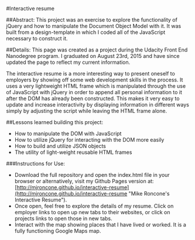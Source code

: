 #Interactive resume

##Abstract:
This project was an exercise to explore the functionality of jQuery and how to manipulate the Document Object Model with it. It was built from a design-template in which I coded all of the JavaScript necessary to construct it.

##Details:
This page was created as a project during the Udacity Front End Nanodegree program. I graduated on August 23rd, 2015 and have since updated the page to reflect my current information.

The interactive resume is a more interesting way to present oneself to employers by showing off some web development skills in the process. It uses a very lightweight HTML frame which is manipulated through the use of JavaScript with jQuery in order to append all personal information to it after the DOM has already been constructed. This makes it very easy to update and increase interactivity by displaying information in different ways simply by adjusting the script while leaving the HTML frame alone.

##Lessons learned building this project:
  * How to manipulate the DOM with JavaScript
  * How to utilize jQuery for interacting with the DOM more easily
  * How to build and utilize JSON objects
  * The utility of light-weight reusable HTML frames

###Instructions for Use:
  * Download the full repository and open the index.html file in your browser or alternatively, visit my Github Pages version at: [http://mjroncone.github.io/interactive-resume](http://mjroncone.github.io/interactive-resume "Mike Roncone's Interactive Resume").
  * Once open, feel free to explore the details of my resume. Click on employer links to open up new tabs to their websites, or click on projects links to open those in new tabs.
  * Interact with the map showing places that I have lived or worked. It is a fully functioning Google Maps map.

